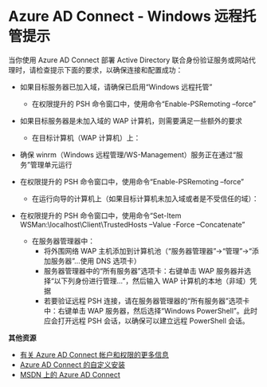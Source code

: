 <properties 
	pageTitle="Azure AD Connect - Windows 远程托管提示" 
	description="与 AD FS 配合使用时的 Azure AD Connect Windows 远程托管提示。" 
	services="active-directory" 
	documentationCenter="" 
	authors="billmath" 
	manager="stevenpo" 
	editor="curtand"/>

<tags 
	ms.service="active-directory" 
	ms.date="10/13/2015"
	wacn.date="11/12/2015"/>

# Azure AD Connect - Windows 远程托管提示


当你使用 Azure AD Connect 部署 Active Directory 联合身份验证服务或网站代理时，请检查提示下面的要求，以确保连接和配置成功：

- 如果目标服务器已加入域，请确保已启用“Windows 远程托管” 
	* 在权限提升的 PSH 命令窗口中，使用命令“Enable-PSRemoting –force” 

- 如果目标服务器是未加入域的 WAP 计算机，则需要满足一些额外的要求
	- 在目标计算机（WAP 计算机）上： 

- 确保 winrm（Windows 远程管理/WS-Management）服务正在通过“服务”管理单元运行

- 在权限提升的 PSH 命令窗口中，使用命令“Enable-PSRemoting –force”
	- 在运行向导的计算机上（如果目标计算机未加入域或者是不受信任的域）： 

- 在权限提升的 PSH 命令窗口中，使用命令“Set-Item WSMan:\\localhost\\Client\\TrustedHosts –Value <DMZServerFQDN> -Force –Concatenate”
	- 在服务器管理器中：
		- 将外围网络 WAP 主机添加到计算机池（“服务器管理器”->“管理”->“添加服务器”...使用 DNS 选项卡） 
		- 服务器管理器中的“所有服务器”选项卡：右键单击 WAP 服务器并选择“以下列身份进行管理...”，然后输入 WAP 计算机的本地（非域）凭据 
		- 若要验证远程 PSH 连接，请在服务器管理器的“所有服务器”选项卡中：右键单击 WAP 服务器，然后选择“Windows PowerShell”。此时应会打开远程 PSH 会话，以确保可以建立远程 PowerShell 会话。 

**其他资源**


* [有关 Azure AD Connect 帐户和权限的更多信息](/documentation/articles/active-directory-aadconnect-account-summary)
* [Azure AD Connect 的自定义安装](/documentation/articles/active-directory-aadconnect-get-started-custom)
* [MSDN 上的 Azure AD Connect](/documentation/articles/active-directory-aadconnect)

<!---HONumber=67-->